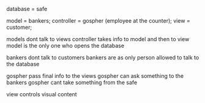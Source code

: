 database = safe

model = bankers;
controller = gospher (employee at the counter);
view = customer;

models dont talk to views
controller takes info to model and then to view
model is the only one who opens the database

bankers dont talk to customers
bankers are as only person allowed to talk to the database

gospher pass final info to the views
gospher can ask something to the bankers
gospher cant take something from the safe

view controls visual content
